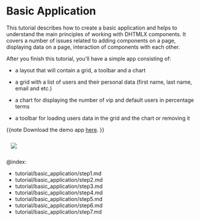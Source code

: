Basic Application
======================================
This tutorial describes how to create a basic application  and helps to understand the main principles of working with DHTMLX components. 
It covers a number of issues related to adding components on a page, displaying data on a page, interaction of components with each other.

After you finish this tutorial, you'll have a simple app consisting of:

- a layout that will contain a grid, a toolbar and a chart

- a grid with a list of users and their personal data (first name, last name, email and etc.)

- a chart for displaying the number of vip and default users in percentage terms

- a toolbar for loading users data in the grid and the chart or removing it

{{note
Download the demo app [here](https://dhtmlx.com/x/download/docs/basic_application.zip).
}}

<img style="margin: 12px" src="tutorial/basic_application/basic_initialization.png"/>


<div id="tutorial_step">
    <a id="get_started" href="tutorial/basic_application/step1.md"></a>
</div>





@index:
- tutorial/basic_application/step1.md
- tutorial/basic_application/step2.md
- tutorial/basic_application/step3.md
- tutorial/basic_application/step4.md
- tutorial/basic_application/step5.md
- tutorial/basic_application/step6.md
- tutorial/basic_application/step7.md


